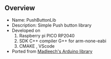 
Overview
--------------------------------------------
* Name: PushButtonLib
* Description: 
Simple Push button library
* Developed on
	1. Raspberry pi PICO RP2040
	2. SDK C++ compiler G++ for arm-none-eabi
	3. CMAKE , VScode
* Ported from  [Madleech's Arduino library](https://github.com/madleech/Button)

